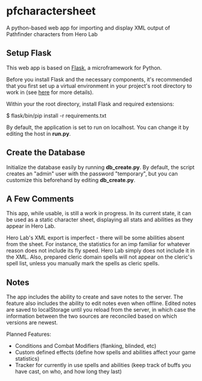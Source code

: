 # pfcharactersheet
A python-based web app for importing and display XML output of Pathfinder characters from Hero Lab

<h2>Setup Flask</h2>

This web app is based on <a href="http://flask.pocoo.org/">Flask</a>, a microframework for Python. 

Before you install Flask and the necessary components, it's recommended that you first set up a virtual environment in your project's root directory to work in (see <a href="https://pypi.python.org/pypi/virtualenv">here</a> for more details).

Within your the root directory, install Flask and required extensions: 

$ flask/bin/pip install -r requirements.txt

By default, the application is set to run on localhost. You can change it by editing the host in <b>run.py</b>.

<h2>Create the Database</h2>

Initialize the database easily by running <b>db_create.py</b>. By default, the script creates an "admin" user with the password "temporary", but you can customize this beforehand by editing <b>db_create.py</b>.

<h2>A Few Comments</h2>

This app, while usable, is still a work in progress. In its current state, it can be used as a static character sheet, displaying all stats and abilities as they appear in Hero Lab. 

Hero Lab's XML export is imperfect - there will be some abilities absent from the sheet. For instance, the statistics for an imp familiar for whatever reason does not include its fly speed. Hero Lab simply does not include it in the XML. Also, prepared cleric domain spells will not appear on the cleric's spell list, unless you manually mark the spells as cleric spells.

<h2>Notes</h2>

The app includes the ability to create and save notes to the server. The feature also includes the ability to edit notes even when offline. Edited notes are saved to localStorage until you reload from the server, in which case the information between the two sources are reconciled based on which versions are newest.

Planned Features:
- Conditions and Combat Modifiers (flanking, blinded, etc)
- Custom defined effects (define how spells and abilities affect your game statistics)
- Tracker for currently in use spells and abilities (keep track of buffs you have cast, on who, and how long they last)